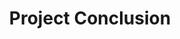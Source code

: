 ---
title: "Project Conclusion"
categories:
  - news
headline: "The PAStor and ACTPM projects were concluded with success!"
---